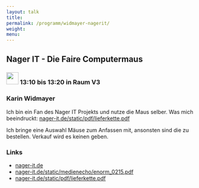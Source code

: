 ```yaml
---
layout: talk
title:
permalink: /programm/widmayer-nagerit/
weight: 
menu:
---
```

## Nager&nbsp;IT&nbsp;-&nbsp;Die&nbsp;Faire&nbsp;Computermaus

### <img height = "32" src="../../images/lightning.svg"> 13:10 bis 13:20 in Raum V3

### Karin&nbsp;Widmayer

Ich bin ein Fan des Nager IT Projekts und nutze die Maus selber.
Was mich beeindruckt: <a href="https://www.nager-it.de/static/pdf/lieferkette.pdf" target="_blank">nager-it.de/static/pdf/lieferkette.pdf</a>

Ich bringe eine Auswahl Mäuse zum Anfassen mit, ansonsten sind die zu bestellen.
Verkauf wird es keinen geben.

### Links

- <a href="https://www.nager-it.de" target="_blank">nager-it.de</a>
- <a href="https://www.nager-it.de/static/medienecho/enorm_0215.pdf" target="_blank">nager-it.de/static/medienecho/enorm_0215.pdf</a>
- <a href="https://www.nager-it.de/static/pdf/lieferkette.pdf" target="_blank">nager-it.de/static/pdf/lieferkette.pdf</a>
